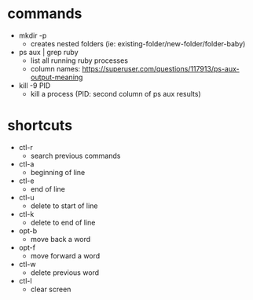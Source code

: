 # commands
* mkdir -p
  * creates nested folders (ie: existing-folder/new-folder/folder-baby)
* ps aux | grep ruby
  * list all running ruby processes
  * column names: https://superuser.com/questions/117913/ps-aux-output-meaning
* kill -9 PID 
  * kill a process (PID: second column of ps aux results)

# shortcuts
* ctl-r
  * search previous commands
* ctl-a
  * beginning of line
* ctl-e
  * end of line
* ctl-u
  * delete to start of line
* ctl-k
  * delete to end of line
* opt-b
  * move back a word
* opt-f
  * move forward a word
* ctl-w
  * delete previous word
* ctl-l
  * clear screen

